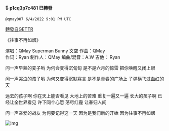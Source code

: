 
**:arrows_clockwise: p1cq3p7c481 已轉發**

`@qmay007 6/4/2022 9:01 PM UTC`

[轉發自GETTR](https://gettr.com/post/p1cq3p7c481)

《往事不再如烟》

演唱：QMay  Superman Bunny  文空
作曲：QMay      
作词：Ryan
制作人：QMay
编曲/混音：A.W
吉他：    Ryan 

问一声早熟的麦子哟
为何会变得沉甸甸
是不是六月的惊雷
把你唤醒又闭上眼

问一声哭泣的孩子哟
为何又变得沉默寡言
是不是青春的广场上
子弹横飞过血红的天

远去的孩子啊
你在天上能否看见
大地上的苦难
重复一遍又一遍
长大的孩子啊
已经让全世界看见
许下同个心愿
荡尽红霾 让春归人间

问一声亲爱的战友
为何要记得这一天
因为是我们新的开始
因为往事不再如烟

![img](https://media.gettr.com/group38/getter/2022/06/04/21/fa0aba84-e740-24f1-3c4f-5bfdcd61c842/out.jpg)
